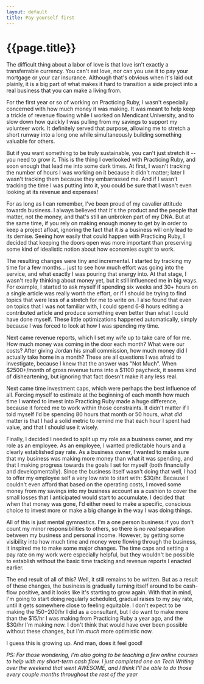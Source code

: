 ```yaml
---
layout: default
title: Pay yourself first
---
```


# {{page.title}}

The difficult thing about a labor of love is that love isn't exactly 
a transferrable currency. You can't eat love, nor can you use it to pay your
mortgage or your car insurance. Although that's  obvious when it's
laid out plainly, it is a big part of what makes it hard to transition a side
project into a real business that you can make a living from.

For the first year or so of working on Practicing Ruby, I wasn't especially
concerned with how much money it was making. It was meant to help keep a trickle
of revenue flowing while I worked on Mendicant University, and to slow down how
quickly I was pulling from my savings to support my volunteer work. It
definitely served that purpose, allowing me to stretch a short runway into a
long one while simultaneously building something valuable for others.

But if you want something to be truly sustainable, you can't just stretch
it -- you need to grow it. This is the thing I overlooked with Practicing Ruby,
and soon enough that lead me into some dark times. At first, I wasn't tracking
the number of hours I was working on it because it didn't matter; later I wasn't
tracking them because they embarrassed me. And if I wasn't tracking the time I
was putting into it, you could be sure that I wasn't even looking at its revenue 
and expenses!

For as long as I can remember, I've been proud of my cavalier attitude towards 
business. I always believed that it's the product and the people that matter, 
not the money, and that's still an unbroken part of my DNA. But at the same
time, if you rely on making enough money to get by in order to keep a project
afloat, ignoring the fact that it *is* a business will only lead to its
demise. Seeing how easily that could happen with Practicing Ruby, I decided
that keeping the doors open was more important than preserving some kind
of idealistic notion about how economies *ought* to work.

The resulting changes were tiny and incremental. I started by tracking my time
for a few months... just to see how much effort was going into the service,
and what exactly I was pouring that energy into. At that stage, I wasn't
really thinking about money yet, but it still influenced me in big ways. For
example, I started to ask myself if spending six weeks and 30+ hours on a 
single article was really worth the effort, or if I should be trying to find 
topics that were less of a stretch for me to write on. I also found that
even on topics that I was not familiar with, I could spend 6-8 hours editing
a contributed article and produce something even better than what I could
have done myself. These little optimizations happened automatically,
simply because I was forced to look at how I was spending my time.

Next came revenue reports, which I set my wife up to take care of for me. How
much money was coming in the door each month? What were our costs? After giving
Jordan his small commission, how much money did I actually take home in a month?
These are all questions I was afraid to investigate, because I knew that the
answer was "Not Much". When $2500+/month of gross revenue turns into a $1100
paycheck, it seems kind of disheartening, but ignoring that fact doesn't make it
any less real.

Next came time investment caps, which were perhaps the best influence of all.
Forcing myself to estimate at the beginning of each month how much time
I wanted to invest into Practicing Ruby made a huge difference, because
it forced me to work within those constraints. It didn't matter if I told
myself I'd be spending 80 hours that month or 50 hours, what *did* matter
is that I had a solid metric to remind me that each hour I spent had value,
and that I should use it wisely.

Finally, I decided I needed to split up my role as a business owner, and
my role as an employee. As an employee, I wanted predictable hours and
a clearly established pay rate. As a business owner, I wanted to make
sure that my business was making more money than what it was spending,
and that I making progress towards the goals I set for myself
(both financially and developmentally). Since the business itself
wasn't doing that well, I had to offer my employee self a very low rate
to start with: $30/hr. Because I couldn't even afford that based on
the operating costs, I moved some money from my savings into my
business account as a cushion to cover the small losses that I
anticipated would start to accumulate. I decided that when that
money was gone, I'd either need to make a specific, conscious choice to
invest more or make a big change in the way I was doing things.

All of this is just mental gymnastics. I'm a one person business if 
you don't count my minor responsibilities to others, so there is
no *real* separation between my business and personal income. However,
by getting some visibility into how much time and money were flowing
through the business, it inspired me to make some major changes.
The time caps and setting a pay rate on my work were especially
helpful, but they wouldn't be possible to establish without
the basic time tracking and revenue reports I enacted earlier.

The end result of all of this? Well, it still remains to be written. 
But as a result of these changes, the business is gradually turning
itself around to be cash-flow positive, and it looks like it's
starting to grow again. With that in mind, I'm going to start
doing regularly scheduled, gradual raises to my pay rate,
until it gets somewhere close to feeling equitable. I don't
expect to be making the $150-$200/hr I did as a consultant, but I
do want to make more than the $15/hr I was making from Practicing
Ruby a year ago, and the $30/hr I'm making now. I don't think
that would have ever been possible without these changes, but
I'm *much* more optimistic now.

I guess this is growing up. And man, does it feel good!

*PS: For those wondering, I'm also going to be teaching a few
online courses to help with my short-term cash flow. I just
completed one on Tech Writing over the weekend that went
AWESOME, and I think I'll be able to do those every couple
months throughout the rest of the year*
